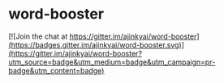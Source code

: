 # word-booster

[![Join the chat at https://gitter.im/ajinkyai/word-booster](https://badges.gitter.im/ajinkyai/word-booster.svg)](https://gitter.im/ajinkyai/word-booster?utm_source=badge&utm_medium=badge&utm_campaign=pr-badge&utm_content=badge)